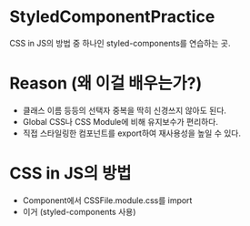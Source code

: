 # StyledComponentPractice
CSS in JS의 방법 중 하나인 styled-components를 연습하는 곳.

# Reason (왜 이걸 배우는가?)
- 클래스 이름 등등의 선택자 중복을 딱히 신경쓰지 않아도 된다.
- Global CSS나 CSS Module에 비해 유지보수가 편리하다.
- 직접 스타일링한 컴포넌트를 export하여 재사용성을 높일 수 있다.

# CSS in JS의 방법
- Component에서 CSSFile.module.css를 import
- 이거 (styled-components 사용)
